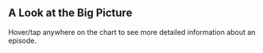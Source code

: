 ## A Look at the Big Picture

<aside>

Hover/tap anywhere on the chart to see more detailed information about an episode.

</aside>
